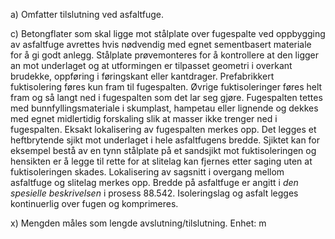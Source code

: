 a) Omfatter tilslutning ved asfaltfuge.

c) Betongflater som skal ligge mot stålplate over fugespalte ved oppbygging av asfaltfuge avrettes hvis nødvendig med egnet sementbasert materiale for å gi godt anlegg. Stålplate prøvemonteres for å kontrollere at den ligger an mot underlaget og at utformingen er tilpasset geometri i overkant brudekke, oppføring i føringskant eller kantdrager.
Prefabrikkert fuktisolering føres kun fram til fugespalten. Øvrige fuktisoleringer føres helt fram og så langt ned i fugespalten som det lar seg gjøre.
Fugespalten tettes med bunnfyllingsmateriale i skumplast, hampetau eller lignende og dekkes med egnet midlertidig forskaling slik at masser ikke trenger ned i fugespalten. Eksakt lokalisering av fugespalten merkes opp.
Det legges et heftbrytende sjikt mot underlaget i hele asfaltfugens bredde. Sjiktet kan for eksempel bestå av en tynn stålplate på et sandsjikt mot fuktisoleringen og hensikten er å legge til rette for at slitelag kan fjernes etter saging uten at fuktisoleringen skades. Lokalisering av sagsnitt i overgang mellom asfaltfuge og slitelag merkes opp. Bredde på asfaltfuge er angitt i *den spesielle beskrivelsen* i prosess 88.542.
Isoleringslag og asfalt legges kontinuerlig over fugen og komprimeres.

x) Mengden måles som lengde avslutning/tilslutning. Enhet: m

